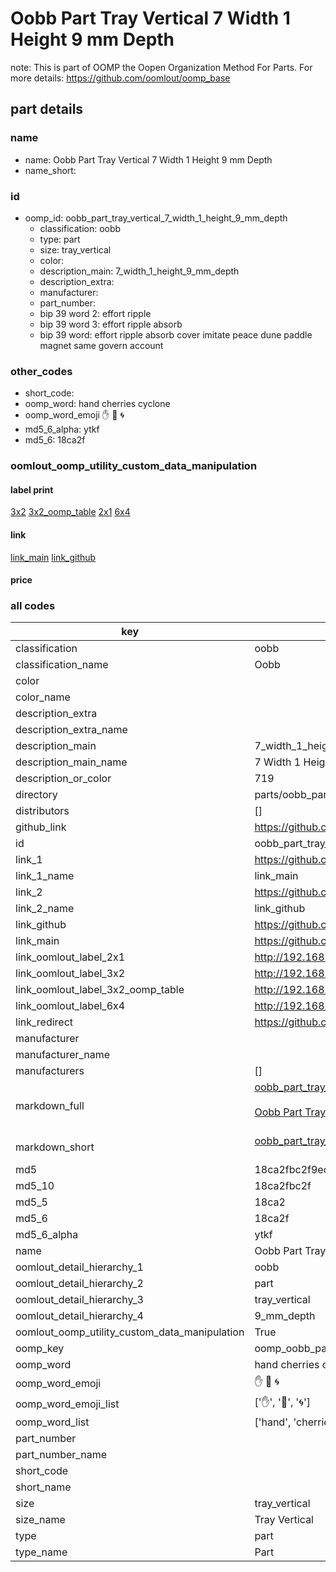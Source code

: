 # Oobb Part Tray Vertical 7 Width 1 Height 9 mm Depth  

note: This is part of OOMP the Oopen Organization Method For Parts. For more details: https://github.com/oomlout/oomp_base

##  part details
  







### name
* name: Oobb Part Tray Vertical 7 Width 1 Height 9 mm Depth
* name_short: 
### id
* oomp_id: oobb_part_tray_vertical_7_width_1_height_9_mm_depth
  * classification: oobb
  * type: part
  * size: tray_vertical
  * color: 
  * description_main: 7_width_1_height_9_mm_depth
  * description_extra: 
  * manufacturer: 
  * part_number: 
  * bip 39 word 2: effort ripple
  * bip 39 word 3: effort ripple absorb
  * bip 39 word: effort ripple absorb cover imitate peace dune paddle magnet same govern account

### other_codes
* short_code: 
* oomp_word: hand cherries cyclone
* oomp_word_emoji :hand: :cherries: :cyclone:
* md5_6_alpha: ytkf
* md5_6: 18ca2f






### oomlout_oomp_utility_custom_data_manipulation
#### label print
[3x2](http://192.168.1.245:1112/?label=oomp%20ytkf)
[3x2_oomp_table](http://192.168.1.108:1112/?label=oomp%20ytkf)
[2x1](http://192.168.1.242:1112/?label=oomp%20ytkf)
[6x4](http://192.168.1.55:1112/?label=oomp%20ytkf)    

#### link

[link_main](https://github.com/oomlout/oomlout_oomp_version_1_messy/tree/main/parts/oobb_part_tray_vertical_7_width_1_height_9_mm_depth) [link_github](https://github.com/oomlout/oomlout_oomp_version_1_messy/tree/main/parts/oobb_part_tray_vertical_7_width_1_height_9_mm_depth)                             

#### price







### all codes 
| key | value |  
| --- | --- |  
| classification | oobb |  
| classification_name | Oobb |  
| color |  |  
| color_name |  |  
| description_extra |  |  
| description_extra_name |  |  
| description_main | 7_width_1_height_9_mm_depth |  
| description_main_name | 7 Width 1 Height 9 mm Depth |  
| description_or_color | 719 |  
| directory | parts/oobb_part_tray_vertical_7_width_1_height_9_mm_depth |  
| distributors | [] |  
| github_link | https://github.com/oomlout/oomlout_oomp_part_src/tree/main/parts/oobb_part_tray_vertical_7_width_1_height_9_mm_depth |  
| id | oobb_part_tray_vertical_7_width_1_height_9_mm_depth |  
| link_1 | https://github.com/oomlout/oomlout_oomp_version_1_messy/tree/main/parts/oobb_part_tray_vertical_7_width_1_height_9_mm_depth |  
| link_1_name | link_main |  
| link_2 | https://github.com/oomlout/oomlout_oomp_version_1_messy/tree/main/parts/oobb_part_tray_vertical_7_width_1_height_9_mm_depth |  
| link_2_name | link_github |  
| link_github | https://github.com/oomlout/oomlout_oomp_version_1_messy/tree/main/parts/oobb_part_tray_vertical_7_width_1_height_9_mm_depth |  
| link_main | https://github.com/oomlout/oomlout_oomp_version_1_messy/tree/main/parts/oobb_part_tray_vertical_7_width_1_height_9_mm_depth |  
| link_oomlout_label_2x1 | http://192.168.1.242:1112/?label=oomp%20ytkf |  
| link_oomlout_label_3x2 | http://192.168.1.245:1112/?label=oomp%20ytkf |  
| link_oomlout_label_3x2_oomp_table | http://192.168.1.108:1112/?label=oomp%20ytkf |  
| link_oomlout_label_6x4 | http://192.168.1.55:1112/?label=oomp%20ytkf |  
| link_redirect | https://github.com/oomlout/oomlout_oomp_version_1_messy/tree/main/parts/oobb_part_tray_vertical_7_width_1_height_9_mm_depth |  
| manufacturer |  |  
| manufacturer_name |  |  
| manufacturers | [] |  
| markdown_full | [oobb_part_tray_vertical_7_width_1_height_9_mm_depth](none)<br>[](none)<br>[Oobb Part Tray Vertical 7 Width 1 Height 9 Mm Depth](none)<br><br> |  
| markdown_short | [oobb_part_tray_vertical_7_width_1_height_9_mm_depth](none)<br><br> |  
| md5 | 18ca2fbc2f9ec8828738b31801ae9235 |  
| md5_10 | 18ca2fbc2f |  
| md5_5 | 18ca2 |  
| md5_6 | 18ca2f |  
| md5_6_alpha | ytkf |  
| name | Oobb Part Tray Vertical 7 Width 1 Height 9 mm Depth |  
| oomlout_detail_hierarchy_1 | oobb |  
| oomlout_detail_hierarchy_2 | part |  
| oomlout_detail_hierarchy_3 | tray_vertical |  
| oomlout_detail_hierarchy_4 | 9_mm_depth |  
| oomlout_oomp_utility_custom_data_manipulation | True |  
| oomp_key | oomp_oobb_part_tray_vertical_7_width_1_height_9_mm_depth |  
| oomp_word | hand cherries cyclone |  
| oomp_word_emoji | :hand: :cherries: :cyclone: |  
| oomp_word_emoji_list | [':hand:', ':cherries:', ':cyclone:'] |  
| oomp_word_list | ['hand', 'cherries', 'cyclone'] |  
| part_number |  |  
| part_number_name |  |  
| short_code |  |  
| short_name |  |  
| size | tray_vertical |  
| size_name | Tray Vertical |  
| type | part |  
| type_name | Part |  

